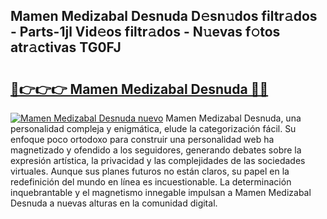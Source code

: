 ## Mamen Medizabal Desnuda D𝚎sn𝚞dos filtr𝚊dos - Parts-1jl Vid𝚎os filtr𝚊dos - N𝚞evas f𝚘tos atr𝚊ctivas TG0FJ

# <h2><a href="http://mbcctc.tromn.icu/?c=Mamen+Medizabal+Desnuda">🔗👉👉👉 Mamen Medizabal Desnuda 🔗🔗</a></h2>

[![Mamen Medizabal Desnuda nuevo](https://i.imgur.com/pEAQMta.gif)](http://mbcctc.tromn.icu/?c=Mamen+Medizabal+Desnuda)
Mamen Medizabal Desnuda, una personalidad compleja y enigmática, elude la categorización fácil. Su enfoque poco ortodoxo para construir una personalidad web ha magnetizado y ofendido a los seguidores, generando debates sobre la expresión artística, la privacidad y las complejidades de las sociedades virtuales. Aunque sus planes futuros no están claros, su papel en la redefinición del mundo en línea es incuestionable. La determinación inquebrantable y el magnetismo innegable impulsan a Mamen Medizabal Desnuda a nuevas alturas en la comunidad digital.
